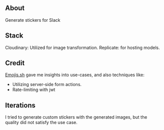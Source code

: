 ## About

Generate stickers for Slack

## Stack

Cloudinary: Utilized for image transformation.
Replicate: for hosting models.

## Credit

[Emojis.sh](https://emojis.sh/) gave me insights into use-cases, and also techniques like:

- Utilizing server-side form actions.
- Rate-limiting with jwt

## Iterations

I tried to generate custom stickers with the generated images, but the quality did not satisfy the use case.
